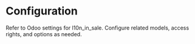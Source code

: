 # Configuration

Refer to Odoo settings for l10n_in_sale. Configure related models, access rights, and options as needed.
